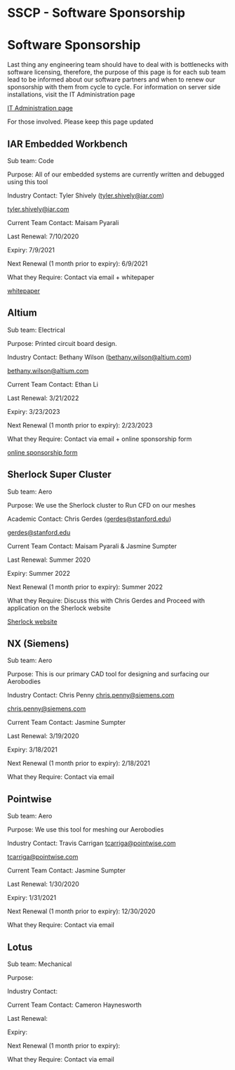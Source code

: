 # SSCP - Software Sponsorship

# Software Sponsorship

Last thing any engineering team should have to deal with is bottlenecks with software licensing, therefore, the purpose of this page is for each sub team lead to be informed about our software partners and when to renew our sponsorship with them from cycle to cycle. For information on server side installations, visit the IT Administration page

[ IT Administration page](/stanford.edu/testduplicationsscp/home/it-administration)

For those involved. Please keep this page updated

## IAR Embedded Workbench

[](#h.i6ldjd9a63v)

Sub team: Code

Purpose: All of our embedded systems are currently written and debugged using this tool

Industry Contact: Tyler Shively (tyler.shively@iar.com)

[tyler.shively@iar.com](mailto:tyler.shively@iar.com)

Current Team Contact: Maisam Pyarali

Last Renewal: 7/10/2020

Expiry: 7/9/2021

Next Renewal (1 month prior to expiry): 6/9/2021

What they Require: Contact via email + whitepaper

[whitepaper](https://www.iar.com/about-us/customers/stanford-solar-car-project/)

## Altium

[](#h.4n8izt1x5n8x)

Sub team: Electrical

Purpose: Printed circuit board design.

Industry Contact: Bethany Wilson (bethany.wilson@altium.com)

[bethany.wilson@altium.com](mailto:bethany.wilson@altium.com)

Current Team Contact: Ethan Li

Last Renewal: 3/21/2022

Expiry: 3/23/2023

Next Renewal (1 month prior to expiry): 2/23/2023

What they Require: Contact via email + online sponsorship form

[ online sponsorship form](https://www.altium.com/solutions/academic-programs/team-sponsorships)

## Sherlock Super Cluster

[](#h.yocv2vjh780t)

Sub team: Aero

Purpose: We use the Sherlock cluster to Run CFD on our meshes

Academic Contact: Chris Gerdes (gerdes@stanford.edu)

[gerdes@stanford.edu](mailto:gerdes@stanford.edu)

Current Team Contact: Maisam Pyarali & Jasmine Sumpter

Last Renewal: Summer 2020

Expiry: Summer 2022

Next Renewal (1 month prior to expiry): Summer 2022

What they Require: Discuss this with Chris Gerdes and Proceed with application on the Sherlock website

[ Sherlock website](https://www.sherlock.stanford.edu/)

## NX (Siemens)

[](#h.d4m84pbsywiu)

Sub team: Aero

Purpose: This is our primary CAD tool for designing and surfacing our Aerobodies

Industry Contact: Chris Penny <chris.penny@siemens.com>

[chris.penny@siemens.com](mailto:chris.penny@siemens.com)

Current Team Contact: Jasmine Sumpter

Last Renewal: 3/19/2020

Expiry: 3/18/2021

Next Renewal (1 month prior to expiry): 2/18/2021

What they Require: Contact via email

## Pointwise

[](#h.vnpwvbf6qjqu)

Sub team: Aero

Purpose: We use this tool for meshing our Aerobodies

Industry Contact: Travis Carrigan <tcarriga@pointwise.com>

[tcarriga@pointwise.com](mailto:tcarriga@pointwise.com)

Current Team Contact: Jasmine Sumpter

Last Renewal: 1/30/2020

Expiry: 1/31/2021

Next Renewal (1 month prior to expiry): 12/30/2020

What they Require: Contact via email

## Lotus

[](#h.w0usmzmm1axe)

Sub team: Mechanical

Purpose:

Industry Contact:

Current Team Contact: Cameron Haynesworth

Last Renewal:

Expiry:

Next Renewal (1 month prior to expiry):

What they Require: Contact via email

